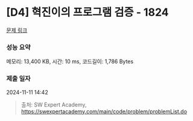 # [D4] 혁진이의 프로그램 검증 - 1824 

[문제 링크](https://swexpertacademy.com/main/code/problem/problemDetail.do?contestProbId=AV4yLUiKDUoDFAUx) 

### 성능 요약

메모리: 13,400 KB, 시간: 10 ms, 코드길이: 1,786 Bytes

### 제출 일자

2024-11-11 14:42



> 출처: SW Expert Academy, https://swexpertacademy.com/main/code/problem/problemList.do